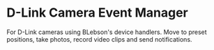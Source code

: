 # D-Link Camera Event Manager
For D-Link cameras using BLebson's device handlers. Move to preset positions, take photos, record video clips and send notifications.
